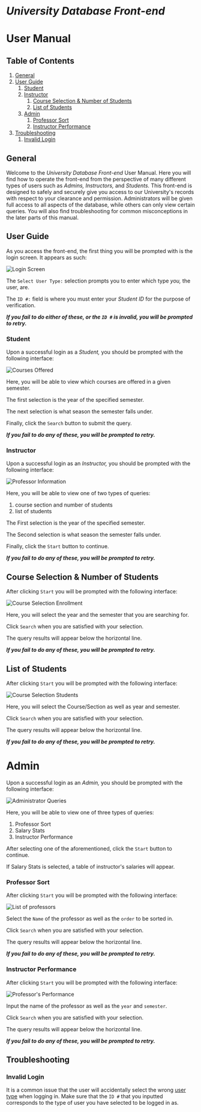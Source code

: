 # *University Database Front-end*  
# User Manual
## Table of Contents
1. [General](#general)
1. [User Guide](#user-guide)
	1. [Student](#student)
	1. [Instructor](#instructor)
		1. [Course Selection & Number of Students](#course-selection-&-number-of-students)
		1. [List of Students](#list-of-students)
	1. [Admin](#admin)
		1. [Professor Sort](#professor-sort)
		1. [Instructor Performance](#instructor-performance)
1. [Troubleshooting](#troubleshooting)
	1. [Invalid Login](invalid-login)

## General
Welcome to the *University Database Front-end* User Manual. Here you will find how to operate the front-end from the perspective of many different types of users such as *Admins,* *Instructors,* and *Students.* This front-end is designed to safely and securely give you access to our University's records with respect to your clearance and permission. Administrators will be given full access to all aspects of the database, while others can only view certain queries. You will also find troubleshooting for common misconceptions in the later parts of this manual.

## User Guide
As you access the front-end, the first thing you will be prompted with is the login screen. It appears as such:

![Login Screen](./images/login.png)

The `Select User Type:` selection prompts you to enter which type *you,* the user, are.

The `ID #:` field is where you must enter your *Student ID* for the purpose of verification.

***If you fail to do either of these, or the `ID #` is invalid, you will be prompted to retry.***

### Student
Upon a successful login as a *Student,* you should be prompted with the following interface:

![Courses Offered](./images/student.png)  

Here, you will be able to view which courses are offered in a given semester.

The first selection is the year of the specified semester.

The next selection is what season the semester falls under.

Finally, click the `Search` button to submit the query.

***If you fail to do any of these, you will be prompted to retry.***

### Instructor
Upon a successful login as an *Instructor,* you should be prompted with the following interface:

![Professor Information](./images/instructor1.png)

Here, you will be able to view one of two types of queries:

1. course section and number of students
1. list of students

The First selection is the year of the specified semester.

The Second selection is what season the semester falls under.

Finally, click the `Start` button to continue.

***If you fail to do any of these, you will be prompted to retry.***

## Course Selection & Number of Students
After clicking `Start` you will be prompted with the following interface:

![Course Selection Enrollment](./images/instructor2.png)

Here, you will select the year and the semester that you are searching for.

Click `Search` when you are satisfied with your selection.

The query results will appear below the horizontal line.

***If you fail to do any of these, you will be prompted to retry.***

## List of Students
After clicking `Start` you will be prompted with the following interface:

![Course Selection Students](./images/instructor3.png)

Here, you will select the Course/Section as well as year and semester.

Click `Search` when you are satisfied with your selection.

The query results will appear below the horizontal line.

***If you fail to do any of these, you will be prompted to retry.***

# Admin
Upon a successful login as an *Admin,* you should be prompted with the following interface:

![Administrator Queries](./images/admin1.png)

Here, you will be able to view one of three types of queries:

1. Professor Sort
1. Salary Stats
1. Instructor Performance

After selecting one of the aforementioned, click the `Start` button to continue.

If Salary Stats is selected, a table of instructor's salaries will appear.

### Professor Sort
After clicking `Start` you will be prompted with the following interface:

![List of professors](./images/admin2.png)

Select the `Name` of the professor as well as the `order` to be sorted in.

Click `Search` when you are satisfied with your selection.

The query results will appear below the horizontal line.

***If you fail to do any of these, you will be prompted to retry.***

### Instructor Performance
After clicking `Start` you will be prompted with the following interface:

![Professor's Performance](./images/admin3.png)

Input the name of the professor as well as the `year` and `semester`.

Click `Search` when you are satisfied with your selection.

The query results will appear below the horizontal line.

***If you fail to do any of these, you will be prompted to retry.***

## Troubleshooting
### Invalid Login
It is a common issue that the user will accidentally select the wrong [user type](#User-Guide) when logging in. Make sure that the `ID #` that you inputted corresponds to the type of user you have selected to be logged in as.